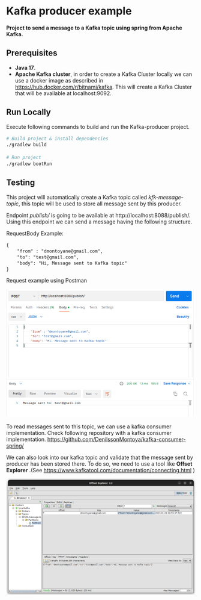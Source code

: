 # Kafka producer example

**Project to send a message to a Kafka topic using spring from Apache Kafka.**

## Prerequisites
- **Java 17**.
- **Apache Kafka cluster**, in order to create a Kafka Cluster locally we can use a docker image as described in https://hub.docker.com/r/bitnami/kafka. This will create a Kafka Cluster that will be available at localhost:9092.

## Run Locally

Execute following commands to build and run the Kafka-producer project.

```bash
# Build project & install dependencies
./gradlew build

# Run project 
./gradlew bootRun
```


## Testing

This project will automatically create a Kafka topic called _kfk-message-topic_, this topic will be used to store all message sent by this producer.

Endpoint _publish/_ is going to be available at http://localhost:8088/publish/. Using this endpoint we can send a message having the following structure.

RequestBody Example:

```
{
    "from" : "dmontoyane@gmail.com",
    "to": "test@gmail.com",
    "body": "Hi, Message sent to Kafka topic" 
}
```

Request example using Postman

![postman01.png](img%2Fpostman01.png)

To read messages sent to this topic, we can use a kafka consumer implementation. Check following repository with a kafka consumer implementation. https://github.com/DenilssonMontoya/kafka-consumer-spring/

We can also look into our kafka topic and validate that the message sent by producer has been stored there. To do so, we need to use a tool like **Offset Explorer** .(See https://www.kafkatool.com/documentation/connecting.html )

![offset01.png](img%2Foffset01.png)





